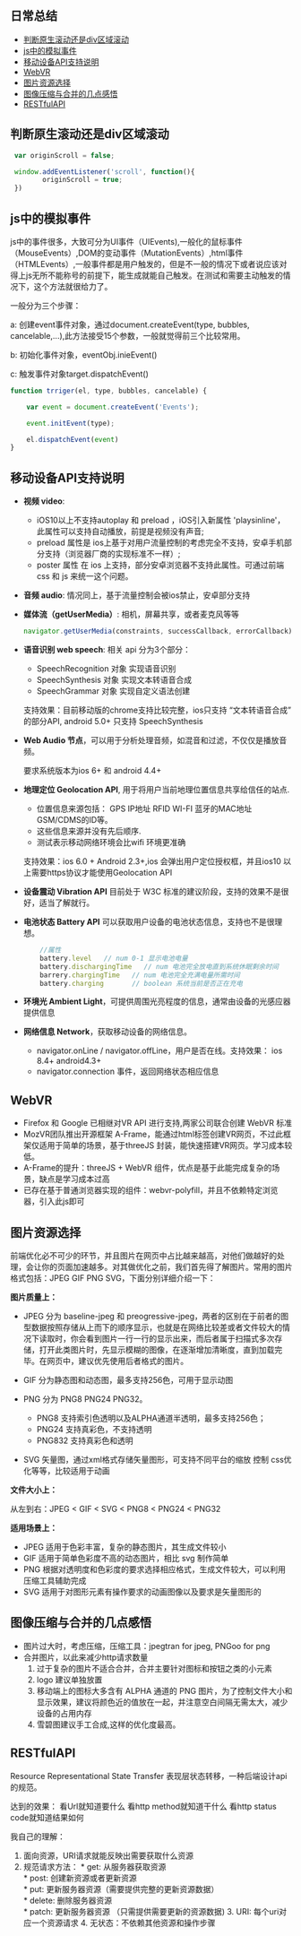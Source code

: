 ## 日常总结

* [判断原生滚动还是div区域滚动](#判断原生滚动还是div区域滚动)
* [js中的模拟事件](#js中的模拟事件)
* [移动设备API支持说明](#移动设备API支持说明)
* [WebVR](#WebVR)
* [图片资源选择](#图片资源选择)
* [图像压缩与合并的几点感悟](#图像压缩与合并的几点感悟)
* [RESTfulAPI](#RESTfulAPI)



判断原生滚动还是div区域滚动
------

```js
 var originScroll = false;

 window.addEventListener('scroll', function(){
		originScroll = true;
 })

 ```

js中的模拟事件
------

 js中的事件很多，大致可分为UI事件（UIEvents),一般化的鼠标事件（MouseEvents）,DOM的变动事件（MutationEvents）,html事件（HTMLEvents）,一般事件都是用户触发的，但是不一般的情况下或者说应该对得上js无所不能称号的前提下，能生成就能自己触发。在测试和需要主动触发的情况下，这个方法就很给力了。

 一般分为三个步骤：

 a: 创建event事件对象，通过document.createEvent(type, bubbles, cancelable,...),此方法接受15个参数，一般就觉得前三个比较常用。

 b: 初始化事件对象，eventObj.inieEvent()

 c: 触发事件对象target.dispatchEvent()

```js
function trriger(el, type, bubbles, cancelable) {

	var event = document.createEvent('Events');

	event.initEvent(type);

	el.dispatchEvent(event)
}
```

移动设备API支持说明
------

- **视频 video**: 
	- iOS10以上不支持autoplay 和 preload ，iOS引入新属性 'playsinline'，此属性可以支持自动播放，前提是视频没有声音;
	- preload 属性是 ios上基于对用户流量控制的考虑完全不支持，安卓手机部分支持（浏览器厂商的实现标准不一样）;
	- poster 属性 在 ios 上支持，部分安卓浏览器不支持此属性。可通过前端css 和 js 来统一这个问题。

- **音频 audio**: 情况同上，基于流量控制会被ios禁止，安卓部分支持

- **媒体流（getUserMedia）**: 相机，屏幕共享，或者麦克风等等
	```js
	navigator.getUserMedia(constraints, successCallback, errorCallback)
	```
- **语音识别 web speech**: 相关 api 分为3个部分：
	- SpeechRecognition 对象 实现语音识别
	- SpeechSynthesis 对象 实现文本转语音合成
	- SpeechGrammar 对象 实现自定义语法创建

	支持效果：目前移动版的chrome支持比较完整，ios只支持 “文本转语音合成” 的部分API, android 5.0+ 只支持 SpeechSynthesis

- **Web Audio 节点**，可以用于分析处理音频，如混音和过滤，不仅仅是播放音频。

	要求系统版本为ios 6+ 和 android 4.4+

- **地理定位 Geolocation API**, 用于将用户当前地理位置信息共享给信任的站点.
	- 位置信息来源包括： GPS IP地址 RFID WI-FI 蓝牙的MAC地址 GSM/CDMS的ID等。 
	-	这些信息来源并没有先后顺序.
	-	测试表示移动网络环境会比wifi 环境更准确

	支持效果：ios 6.0 + Android 2.3+,ios 会弹出用户定位授权框，并且ios10 以上需要https协议才能使用Geolocation API

- **设备震动 Vibration API** 目前处于 W3C 标准的建议阶段，支持的效果不是很好，适当了解就行。

- **电池状态 Battery API** 可以获取用户设备的电池状态信息，支持也不是很理想。
	```js
		//属性
		battery.level   // num 0-1 显示电池电量
		battery.dischargingTime   // num 电池完全放电直到系统休眠剩余时间
		barrery.chargingTime   // num 电池完全充满电量所需时间
		battery.charging       // boolean 系统当前是否正在充电
	```
- **环境光 Ambient Light**，可提供周围光亮程度的信息，通常由设备的光感应器提供信息

- **网络信息 Network**，获取移动设备的网络信息。

	- navigator.onLine / navigator.offLine，用户是否在线。支持效果： ios 8.4+ android4.3+
	- navigator.connection 事件，返回网络状态相应信息


WebVR
------

- Firefox 和 Google 已相继对VR API 进行支持,两家公司联合创建 WebVR 标准
- MozVR团队推出开源框架 A-Frame，能通过html标签创建VR网页，不过此框架仅适用于简单的场景，基于threeJS 封装，能快速搭建VR网页。学习成本较低。
- A-Frame的提升：threeJS + WebVR 组件，优点是基于此能完成复杂的场景，缺点是学习成本过高
- 已存在基于普通浏览器实现的组件：webvr-polyfill，并且不依赖特定浏览器，引入此js即可


图片资源选择
------

前端优化必不可少的环节，并且图片在网页中占比越来越高，对他们做越好的处理，会让你的页面加速越多。对其做优化之前，我们首先得了解图片。常用的图片格式包括：JPEG GIF PNG SVG，下面分别详细介绍一下：

**图片质量上：**

- JPEG 分为 baseline-jpeg 和 preogressive-jpeg，两者的区别在于前者的图型数据按照存储从上而下的顺序显示，也就是在网络比较差或者文件较大的情况下读取时，你会看到图片一行一行的显示出来，而后者属于扫描式多次存储，打开此类图片时，先显示模糊的图像，在逐渐增加清晰度，直到加载完毕。在网页中，建议优先使用后者格式的图片。
- GIF 分为静态图和动态图，最多支持256色，可用于显示动图

- PNG 分为 PNG8 PNG24 PNG32。
	- PNG8 支持索引色透明以及ALPHA通道半透明，最多支持256色；
	- PNG24 支持真彩色，不支持透明
	- PNG832 支持真彩色和透明
- SVG 矢量图，通过xml格式存储矢量图形，可支持不同平台的缩放 控制 css优化等等，比较适用于动画

**文件大小上：**

从左到右：JPEG < GIF < SVG < PNG8 < PNG24 < PNG32

**适用场景上：**

- JPEG 适用于色彩丰富，复杂的静态图片，其生成文件较小
- GIF 适用于简单色彩度不高的动态图片，相比 svg 制作简单
- PNG 根据对透明度和色彩度的要求选择相应格式，生成文件较大，可以利用压缩工具辅助完成
- SVG 适用于对图形元素有操作要求的动画图像以及要求是矢量图形的

图像压缩与合并的几点感悟
--------

- 图片过大时，考虑压缩，压缩工具：jpegtran for jpeg, PNGoo for png
- 合并图片，以此来减少http请求数量
	1. 过于复杂的图片不适合合并，合并主要针对图标和按钮之类的小元素
	2. logo 建议单独放置
	3. 移动端上的图标大多含有 ALPHA 通道的 PNG 图片，为了控制文件大小和显示效果，建议将颜色近的值放在一起，并注意空白间隔无需太大，减少设备的占用内存
	4. 雪碧图建议手工合成,这样的优化度最高。

RESTfulAPI
--------

Resource Representational State Transfer 表现层状态转移，一种后端设计api的规范。

达到的效果： 看Url就知道要什么
	 		 		 看http method就知道干什么
      		 看http status  code就知道结果如何
      		 
我自己的理解：

  1. 面向资源，URI请求就能反映出需要获取什么资源
  2. 规范请求方法：
			* get: 从服务器获取资源  
			* post: 创建新资源或者更新资源    
		  * put: 更新服务器资源（需要提供完整的更新资源数据）  
			* delete: 删除服务器资源  
			* patch: 更新服务器资源 （只需提供需要更新的资源数据)
	3. URI: 每个uri对应一个资源请求
	4. 无状态：不依赖其他资源和操作步骤
